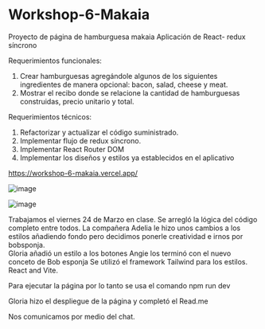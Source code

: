 # Workshop-6-Makaia
Proyecto de página de hamburguesa makaia
Aplicación de React- redux síncrono

Requerimientos funcionales:
1. Crear hamburguesas agregándole algunos de los siguientes ingredientes de manera opcional: 
bacon, salad, cheese y meat.
2. Mostrar el recibo donde se relacione la cantidad de hamburguesas construidas, precio unitario y 
total.

Requerimientos técnicos:
1. Refactorizar y actualizar el código suministrado.
2. Implementar flujo de redux síncrono.
3. Implementar React Router DOM
4. Implementar los diseños y estilos ya establecidos en el aplicativo



https://workshop-6-makaia.vercel.app/

![image](https://user-images.githubusercontent.com/120149936/227809450-45a4233b-ae7d-43ea-a5b7-cff634e18adf.png)

![image](https://user-images.githubusercontent.com/120149936/227810260-f7f6f530-8de8-4ed6-aeaf-b5616beb646d.png)



Trabajamos el viernes 24 de Marzo en clase. Se arregló la lógica del código completo entre todos.
La compañera Adelia le hizo unos cambios a los estilos añadiendo fondo pero decidimos ponerle creatividad e irnos por bobsponja.  
Gloria añadió un estilo a los botones
Angie los terminó con el nuevo conceto de Bob esponja
Se utilizó el framework Tailwind para los estilos. React and Vite. 

Para ejecutar la página por lo tanto se usa el comando npm run dev

Gloria hizo el despliegue de la página y completó el Read.me

Nos comunicamos por medio del chat.
